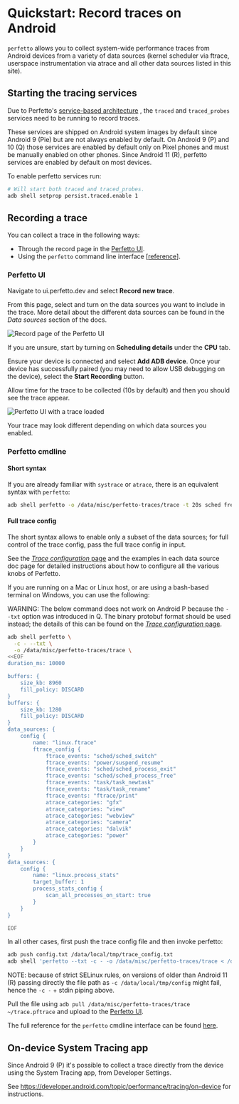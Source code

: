 # Quickstart: Record traces on Android

`perfetto` allows you to collect system-wide performance traces from Android
devices from a variety of data sources (kernel scheduler via ftrace, userspace
instrumentation via atrace and all other data sources listed in this site).

## Starting the tracing services

Due to Perfetto's [service-based architecture](/docs/concepts/service-model.md)
, the `traced` and `traced_probes` services need to be running to record traces.

These services are shipped on Android system images by default since Android 9
(Pie) but are not always enabled by default.
On Android 9 (P) and 10 (Q) those services are enabled by default only on Pixel
phones and must be manually enabled on other phones.
Since Android 11 (R), perfetto services are enabled by default on most devices.

To enable perfetto services run:

```bash
# Will start both traced and traced_probes.
adb shell setprop persist.traced.enable 1
```

## Recording a trace

You can collect a trace in the following ways:

* Through the record page in the [Perfetto UI](https://ui.perfetto.dev).
* Using the `perfetto` command line interface [[reference](/docs/reference/perfetto-cli.md)].

### Perfetto UI

Navigate to ui.perfetto.dev and select **Record new trace**.

From this page, select and turn on the data sources you want to include in the trace. More detail about the different data sources can be found in the
_Data sources_ section of the docs.

![Record page of the Perfetto UI](/docs/images/record-trace.png)

If you are unsure, start by turning on **Scheduling details** under the **CPU** tab.

Ensure your device is connected and select **Add ADB device**. Once your device has successfully paired (you may need to allow USB debugging on the device), select the **Start Recording** button.

Allow time for the trace to be collected (10s by default) and then you should see the trace appear.

![Perfetto UI with a trace loaded](/docs/images/trace-view.png)

Your trace may look different depending on which data sources you enabled.

### Perfetto cmdline

#### Short syntax

If you are already familiar with `systrace` or `atrace`, there is an equivalent syntax with `perfetto`:

```bash
adb shell perfetto -o /data/misc/perfetto-traces/trace -t 20s sched freq idle am wm gfx view
```

#### Full trace config

The short syntax allows to enable only a subset of the data sources; for full
control of the trace config, pass the full trace config in input.

See the [_Trace configuration_ page](/docs/concepts/config.md) and the examples
in each data source doc page for detailed instructions about how to configure
all the various knobs of Perfetto.

If you are running on a Mac or Linux host, or are using a bash-based terminal
on Windows, you can use the following:

WARNING: The below command does not work on Android P because the `--txt` option
was introduced in Q. The binary protobuf format should be used instead; the
details of this can be found on the
[_Trace configuration_ page](https://perfetto.dev/docs/concepts/config#pbtx-vs-binary-format).

```bash
adb shell perfetto \
  -c - --txt \
  -o /data/misc/perfetto-traces/trace \
<<EOF
duration_ms: 10000

buffers: {
    size_kb: 8960
    fill_policy: DISCARD
}
buffers: {
    size_kb: 1280
    fill_policy: DISCARD
}
data_sources: {
    config {
        name: "linux.ftrace"
        ftrace_config {
            ftrace_events: "sched/sched_switch"
            ftrace_events: "power/suspend_resume"
            ftrace_events: "sched/sched_process_exit"
            ftrace_events: "sched/sched_process_free"
            ftrace_events: "task/task_newtask"
            ftrace_events: "task/task_rename"
            ftrace_events: "ftrace/print"
            atrace_categories: "gfx"
            atrace_categories: "view"
            atrace_categories: "webview"
            atrace_categories: "camera"
            atrace_categories: "dalvik"
            atrace_categories: "power"
        }
    }
}
data_sources: {
    config {
        name: "linux.process_stats"
        target_buffer: 1
        process_stats_config {
            scan_all_processes_on_start: true
        }
    }
}

EOF
```

In all other cases, first push the trace config file and then invoke perfetto:
```bash
adb push config.txt /data/local/tmp/trace_config.txt
adb shell 'perfetto --txt -c - -o /data/misc/perfetto-traces/trace < /data/local/tmp/trace_config.txt'
```

NOTE: because of strict SELinux rules, on versions of older than Android 11
(R) passing directly the file path as `-c /data/local/tmp/config` might fail,
hence the `-c -` + stdin piping above.

Pull the file using `adb pull /data/misc/perfetto-traces/trace ~/trace.pftrace`
and upload to the [Perfetto UI](https://ui.perfetto.dev).

The full reference for the `perfetto` cmdline interface can be found
[here](/docs/reference/perfetto-cli.md).

## On-device System Tracing app

Since Android 9 (P) it's possible to collect a trace directly from the device
using the System Tracing app, from Developer Settings.

See https://developer.android.com/topic/performance/tracing/on-device for
instructions.
